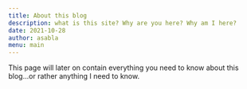 ```yaml
---
title: About this blog
description: what is this site? Why are you here? Why am I here?
date: 2021-10-28
author: asabla
menu: main
---
```


This page will later on contain everything you need to know about this blog...or rather anything I need to know.
